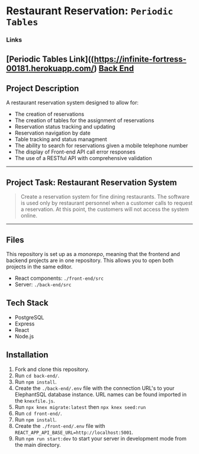 # Restaurant Reservation: `Periodic Tables`

### Links

[Periodic Tables Link]((https://infinite-fortress-00181.herokuapp.com/)
[Back End](https://bolor-reservations-backend.herokuapp.com/)
---
## Project Description

A restaurant reservation system designed to allow for:
- The creation of reservations
- The creation of tables for the assignment of reservations
- Reservation status tracking and updating
- Reservation navigation by date
- Table tracking and status managment
- The ability to search for reservations given a mobile telephone number
- The display of Front-end API call error responses
- The use of a RESTful API with comprehensive validation

---
## Project Task: Restaurant Reservation System

> Create a reservation system for fine dining restaurants.
> The software is used only by restaurant personnel when a customer calls to request a reservation.
> At this point, the customers will not access the system online.

---
## Files

This repository is set up as a _monorepo_, meaning that the frontend and backend projects are in one repository. This allows you to open both projects in the same editor.

- React components: `./front-end/src`
- Server: `./back-end/src`

## Tech Stack

-   PostgreSQL
-   Express
-   React
-   Node.js

## Installation

1. Fork and clone this repository.
2. Run `cd back-end/`.
3. Run `npm install`.
4. Create the `./back-end/.env` file with the connection URL's to your ElephantSQL database instance. URL names can be found imported in the `knexfile.js`.
5. Run `npx knex migrate:latest` then `npx knex seed:run`
6. Run `cd front-end/`.
7. Run `npm install`.
8. Create the `./front-end/.env` file with `REACT_APP_API_BASE_URL=http://localhost:5001`.
9. Run `npm run start:dev` to start your server in development mode from the main directory.
